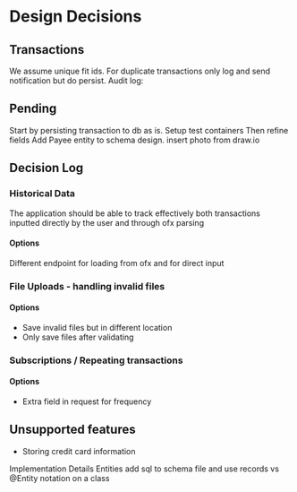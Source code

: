 # Design Decisions

## Transactions
We assume unique fit ids. For duplicate transactions only log and send notification but do persist.
Audit log: <strategy for audit log>

## Pending
Start by persisting transaction to db as is. Setup test containers
Then refine fields
Add Payee entity to schema design. insert photo from draw.io

## Decision Log

### Historical Data
The application should be able to track effectively both transactions inputted directly by the user and through ofx parsing
#### Options
Different endpoint for loading from ofx and for direct input

### File Uploads - handling invalid files
#### Options
- Save invalid files but in different location
- Only save files after validating

### Subscriptions / Repeating transactions
#### Options
- Extra field in request for frequency


## Unsupported features
- Storing credit card information

Implementation Details
Entities 
add sql to schema file and use records vs @Entity notation on a class